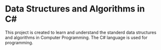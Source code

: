 # Data Structures and Algorithms in C#

This project is created to learn and understand the standerd data structures and algorithms in Computer Programming. The C# language is used for programming.
